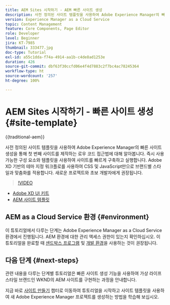 ```yaml
---
title: AEM Sites 시작하기 - AEM 빠른 사이트 생성
description: 사전 정의된 사이트 템플릿을 사용하여 Adobe Experience Manager의 빠른 사이트 생성을 통해 첫 번째 사이트를 제작하는 로우 코드 접근법에 대해 알아봅니다. 즉시 사용 가능한 구성 요소와 템플릿을 사용하여 사이트를 빠르게 구축하고 실행합니다. Adobe XD 기반의 테마 지정 워크플로를 사용하여 CSS 및 JavaScript만으로 브랜드별 스타일과 맞춤화를 적용합니다. 새로운 프로젝트와 초보 개발자에게 권장됩니다.
version: Experience Manager as a Cloud Service
topic: Content Management
feature: Core Components, Page Editor
role: Developer
level: Beginner
jira: KT-7985
thumbnail: 333477.jpg
doc-type: Tutorial
exl-id: a55c1dda-f74a-4914-aa1b-c4de8ad1253e
duration: 426
source-git-commit: dbf63f30ccfd06e4f4d7883c2f7bc4ac78245364
workflow-type: ht
source-wordcount: '257'
ht-degree: 100%

---
```


# AEM Sites 시작하기 - 빠른 사이트 생성 {#site-template}

{{traditional-aem}}

사전 정의된 사이트 템플릿을 사용하여 Adobe Experience Manager의 빠른 사이트 생성을 통해 첫 번째 사이트를 제작하는 로우 코드 접근법에 대해 알아봅니다. 즉시 사용 가능한 구성 요소와 템플릿을 사용하여 사이트를 빠르게 구축하고 실행합니다. Adobe XD 기반의 테마 지정 워크플로를 사용하여 CSS 및 JavaScript만으로 브랜드별 스타일과 맞춤화를 적용합니다. 새로운 프로젝트와 초보 개발자에게 권장됩니다.

>[!VIDEO](https://video.tv.adobe.com/v/333477?quality=12&learn=on)

* [Adobe XD UI 키트](https://github.com/adobe/aem-site-template-basic/blob/main/files/wireframe.xd)
* [AEM 사이트 템플릿](https://github.com/adobe/aem-site-template-basic)

## AEM as a Cloud Service 환경 {#environment}

이 튜토리얼에서 다루는 단계는 Adobe Experience Manager as a Cloud Service 환경에서 진행됩니다. AEM 환경에 대한 관리 액세스 권한이 있는지 확인하십시오. 이 튜토리얼을 완료할 때 [샌드박스 프로그램](https://experienceleague.adobe.com/docs/experience-manager-cloud-service/onboarding/getting-access/sandbox-programs/introduction-sandbox-programs.html?lang=ko) 및 [개발 환경](https://experienceleague.adobe.com/docs/experience-manager-cloud-service/implementing/using-cloud-manager/manage-environments.html?lang=ko)을 사용하는 것이 권장됩니다.

## 다음 단계 {#next-steps}

관련 내용을 다루는 단계별 튜토리얼은 빠른 사이트 생성 기능을 사용하여 가상 라이프스타일 브랜드인 WKND의 AEM 사이트를 구현하는 과정을 안내합니다.

지금 바로 [사이트 만들기](create-site.md) 챕터로 이동하여 튜토리얼을 시작하고 사이트 템플릿을 사용하여 새 Adobe Experience Manager 프로젝트를 생성하는 방법을 학습해 보십시오.
